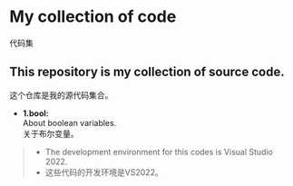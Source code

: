 # My collection of code  
代码集  
## This repository is my collection of source code.  
这个仓库是我的源代码集合。  
- **1.bool:**  
  About boolean variables.  
  关于布尔变量。
> - The development environment for this codes is Visual Studio 2022.
> - 这些代码的开发环境是VS2022。

